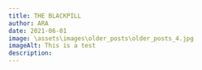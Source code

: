 ```yaml
---
title: THE BLACKPILL
author: ARA
date: 2021-06-01
image: \assets\images\older_posts\older_posts_4.jpg
imageAlt: This is a test
description:
---
```


